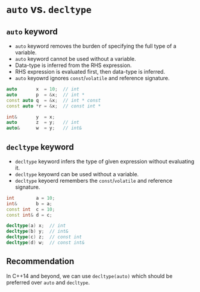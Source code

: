 # `auto` vs. `decltype` 

## `auto` keyword

* `auto` keyword removes the burden of specifying the full type of a variable.
* `auto` keyword cannot be used without a variable.
* Data-type is inferred from the RHS expression.
* RHS expression is evaluated first, then data-type is inferred.
* `auto` keyowrd ignores `const`/`volatile` and reference signature.

```cpp
auto       x  = 10;  // int
auto       p  = &x;  // int * 
const auto q  = &x;  // int * const 
const auto *r = &x;  // const int *

int&       y  = x;   
auto       z  = y;   // int
auto&      w  = y;   // int&
```

## `decltype` keyword

* `decltype` keyword infers the type of given expression without evaluating it.
* `decltype` keyowrd can be used without a variable.
* `decltype` keyoerd remembers the `const`/`volatile` and reference signature.

```cpp
int        a = 10;
int&       b = a;
const int  c = 10;
const int& d = c;

decltype(a) x;  // int
decltype(b) y;  // int&
decltype(c) z;  // const int
decltype(d) w;  // const int&
```

## Recommendation

In C++14 and beyond, we can use `decltype(auto)` which should be preferred over `auto` and `decltype`.
